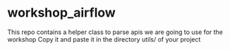 # workshop_airflow
This repo contains a helper class to parse apis we are going to use for the workshop
Copy it and paste it in the directory utils/ of your project
